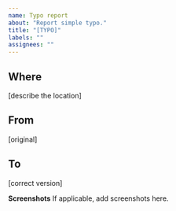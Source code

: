 ```yaml
---
name: Typo report
about: "Report simple typo."
title: "[TYPO]"
labels: ""
assignees: ""
---
```


## Where

[describe the location]

## From

[original]

## To

[correct version]

**Screenshots**
If applicable, add screenshots here.
